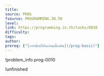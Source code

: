 ```yaml
---
title: 
source: PROG
fsource: PROGRAMMING.IN.TH
level:
link: https://programming.in.th/tasks/0010
difficulty: 
tags: 
author: 
prereq: ["[การเขียนโปรแกรมเบื้องต้น](/prog-basic)"]
---
```


!problem_info prog-0010

!unfinished

